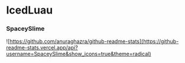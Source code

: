 # IcedLuau
### SpaceySlime

![https://github.com/anuraghazra/github-readme-stats](https://github-readme-stats.vercel.app/api?username=SpaceySlime&show_icons=true&theme=radical)
